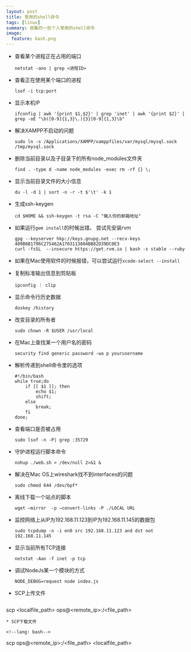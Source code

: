 ```yaml
---
layout: post
title: 常用的shell命令
tags: [linux]
summary: 收集的一些个人常用的shell命令
image:
  feature: bash.png
---
```

* 查看某个进程正在占用的端口
  <!--lang: bash-->
  ```
  netstat -ano | grep <进程ID>
  ```

* 查看正在使用某个端口的进程

  <!--lang: bash-->
  ```
  lsof -i tcp:port
  ```
* 显示本机IP

  <!--lang: bash-->
  ```
  ifconfig | awk '{print $1,$2}' | grep 'inet' | awk '{print $2}' | grep -oE "\b([0-9]{1,3}\.){3}[0-9]{1,3}\b"
  ```
* 解决XAMPP不启动的问题

  <!--lang: bash-->
  ```
  sudo ln -s /Applications/XAMPP/xamppfiles/var/mysql/mysql.sock /tmp/mysql.sock
  ```
* 删除当前目录以及子目录下的所有node_modules文件夹

  <!--lang: bash-->
  ```
  find . -type d -name node_modules -exec rm -rf {} \;
  ```
* 显示当前目录文件的大小信息

  <!--lang: bash-->
  ```
  du -l -d 1 | sort -n -r -t $'\t' -k 1
  ```
* 生成ssh-keygen

  <!--lang: bash-->
  ```
  cd $HOME && ssh-keygen -t rsa -C "输入你的邮箱地址"
  ```
* 如果运行`gem install`的时候出错， 尝试先安装rvm

  <!--lang: bash-->
  ```
  gpg --keyserver hkp://keys.gnupg.net --recv-keys 409B6B1796C275462A1703113804BB82D39DC0E3
  curl -fsSL  --insecure https://get.rvm.io | bash -s stable --ruby
  ```
* 如果在Mac使用软件的时候报错，可以尝试运行`xcode-select --install`

* 复制标准输出信息到剪贴板

  <!--lang: bash-->
  ```
  ipconfig ｜ clip
  ```
* 显示命令行历史数据

  <!--lang: bash-->
  ```
  doskey /history
  ```
* 改变目录的所有者

  <!--lang: bash-->
  ```
  sudo chown -R $USER /usr/local
  ```
* 在Mac上查找某一个用户名的密码

  <!--lang: bash-->
  ```
  security find generic password -wa p yourusername
  ```
* 解析传递到shell命令里的选项

  <!--lang: bash-->
  ```
  #!/bin/bash
  while true;do
      if [[ $1 ]]; then
          echo $1;
          shift;
      else
          break;
      fi
  done;
  ```
* 查看端口是否被占用

  <!--lang: bash-->
  ```
  sudo lsof -n -P| grep :35729
  ```
* 守护进程运行脚本命令

  <!--lang: bash-->
  ```
  nohup ./web.sh > /dev/null 2>&1 &
  ```
* 解决在Mac OS上wireshark找不到interfaces的问题

  <!--lang: bash-->
  ```
  sudo chmod 644 /dev/bpf*
  ```
* 离线下载一个站点的脚本

  <!--lang: bash-->
  ```
  wget —mirror  -p –convert-links -P ./LOCAL URL
  ```
  <!-- * `ps -ef |grep data | awk ‘{print $2,$8}’` -->

* 监控网络上从IP为192.168.11.123到IP为192.168.11.145的数据包

  <!--lang: bash-->
  ```
  sudo tcpdump -n -i en0 src 192.168.11.123 and dst not 192.168.11.145
  ```

* 显示当前所有TCP连接

  <!--lang: bash-->
  ```
  netstat -Aan -f inet -p tcp
  ```

* 调试NodeJs某一个模块的方式

  <!--lang: bash-->
  ```
  NODE_DEBUG=request node index.js
  ```
  
* SCP上传文件
  
  <!--lang: bash-->
  ```
 scp <localfile_path> ops@<remote_ip>:/<file_path>
  ```
* SCP下载文件
  
  <!--lang: bash-->
  ```
 scp  ops@<remote_ip>:/<file_path> <localfile_path>
  ```
